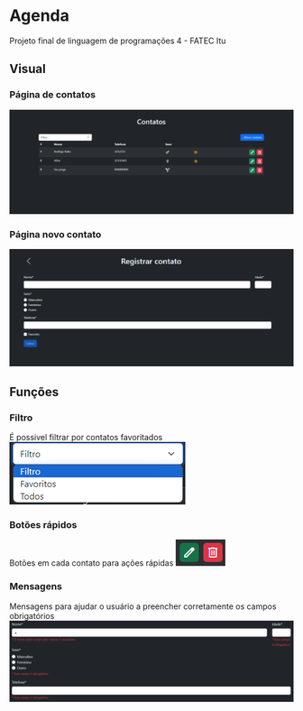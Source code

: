 # Agenda
Projeto final de linguagem de programações 4 - FATEC Itu

## Visual
### Página de contatos
![Página inicial](/src/assets/Pagina%20Inicial.png "Página inicial")

### Página novo contato
![Página Novo contato](/src/assets/Pagina%20novo%20contato.png "Página Novo contato")

## Funções
### Filtro
É possivel filtrar por contatos favoritados
![Filtro](/src/assets/Filtro.png "Filtro")

### Botões rápidos
Botões em cada contato para ações rápidas
![Botões](/src/assets/Botoes.png "Botões")

### Mensagens
Mensagens para ajudar o usuário a preencher corretamente os campos obrigatórios
![Mensagem para validação](/src/assets/Validacoes.png "Mensagem para validação")